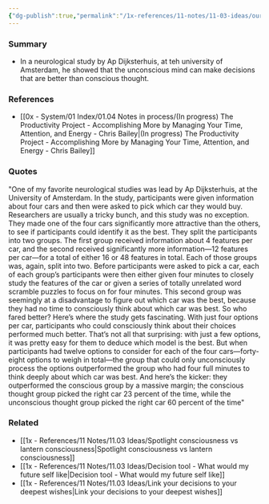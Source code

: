 ```yaml
---
{"dg-publish":true,"permalink":"/1x-references/11-notes/11-03-ideas/our-unconscious-can-make-correct-decisions/","title":"Our unconscious can make correct decisions","dgShowBacklinks":false}
---
```



### Summary
- In a neurological study by Ap Dijksterhuis, at teh university of Amsterdam, he showed that the unconscious mind can make decisions that are better than conscious thought.

### References
- [[0x - System/01 Index/01.04 Notes in process/(In progress) The Productivity Project - Accomplishing More by Managing Your Time, Attention, and Energy - Chris Bailey\|(In progress) The Productivity Project - Accomplishing More by Managing Your Time, Attention, and Energy - Chris Bailey]]

### Quotes
"One of my favorite neurological studies was lead by Ap Dijksterhuis, at the University of Amsterdam. In the study, participants were given information about four cars and then were asked to pick which car they would buy. Researchers are usually a tricky bunch, and this study was no exception. They made one of the four cars significantly more attractive than the others, to see if participants could identify it as the best. They split the participants into two groups. The first group received information about 4 features per car, and the second received significantly more information—12 features per car—for a total of either 16 or 48 features in total.
Each of those groups was, again, split into two. Before participants were asked to pick a car, each of each group’s participants were then either given four minutes to closely study the features of the car or given a series of totally unrelated word scramble puzzles to focus on for four minutes. This second group was seemingly at a disadvantage to figure out which car was the best, because they had no time to consciously think about which car was best.
So who fared better?
Here’s where the study gets fascinating. With just four options per car, participants who could consciously think about their choices performed much better. That’s not all that surprising: with just a few options, it was pretty easy for them to deduce which model is the best. But when participants had twelve options to consider for each of the four cars—forty-eight options to weigh in total—the group that could only unconsciously process the options outperformed the group who had four full minutes to think deeply about which car was best. And here’s the kicker: they outperformed the conscious group by a massive margin; the conscious thought group picked the right car 23 percent of the time, while the unconscious thought group picked the right car 60 percent of the time"

### Related
- [[1x - References/11 Notes/11.03 Ideas/Spotlight consciousness vs lantern consciousness\|Spotlight consciousness vs lantern consciousness]]
- [[1x - References/11 Notes/11.03 Ideas/Decision tool - What would my future self like\|Decision tool - What would my future self like]]
- [[1x - References/11 Notes/11.03 Ideas/Link your decisions to your deepest wishes\|Link your decisions to your deepest wishes]]